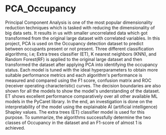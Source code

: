 # PCA_Occupancy
Principal Component Analysis is one of the most popular dimensionality reduction techniques which is tasked with reducing the dimensionality of big data sets. It results in us with smaller uncorrelated data which got transformed from the original large dataset with correlated variables. In this project, PCA is used on the Occupancy detection dataset to predict between occupants present or not present. Three different classification algorithms; i.e; Extra trees classifier (ET), K nearest neighbors (KNN), and Random Forest(RF) is applied to the original large dataset and then transformed the dataset after applying PCA into identifying the occupancy status. Each model is tuned with the ideal hyperparameters to obtain more suitable performance metrics and each algorithm's performance is measured and compared using the F1 score, confusion matrix and ROC (receiver operating characteristic) curves. The decision boundaries are also shown for all the models to show the model's understanding of the dataset. ET shows excellent performance comparatively over all other available ML models in the PyCaret library. In the end, an investigation is done on the interpretability of the model using the explainable AI (artificial intelligence) Shapley values. The extra trees (ET) classifier model is used for this purpose. To summarize, the algorithms successfully determine the two classes of Occupancy in the dataset and an F1-score of almost 1 is achieved.
